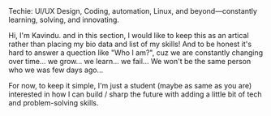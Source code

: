 <div class="hint"> Techie: UI/UX Design, Coding, automation, Linux, and beyond—constantly learning, solving, and innovating.</div>

Hi, I'm Kavindu. and in this section, I would like to keep this as an artical rather than placing my bio data and list of my skills! And to be honest it's hard to answer a quection like "Who I am?", cuz we are constantly changing over time... we grow... we learn... we fail... We won't be the same person who we was few days ago...

For now, to keep it simple, I'm just a student (maybe as same as you are) interested in how I can build / sharp the future with adding a little bit of tech and problem-solving skills.

